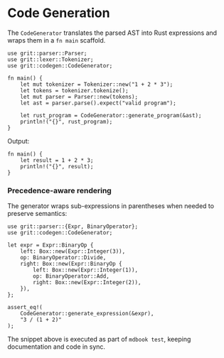 # Code Generation

The `CodeGenerator` translates the parsed AST into Rust expressions and wraps them in a `fn main` scaffold.

```rust,ignore
use grit::parser::Parser;
use grit::lexer::Tokenizer;
use grit::codegen::CodeGenerator;

fn main() {
    let mut tokenizer = Tokenizer::new("1 + 2 * 3");
    let tokens = tokenizer.tokenize();
    let mut parser = Parser::new(tokens);
    let ast = parser.parse().expect("valid program");

    let rust_program = CodeGenerator::generate_program(&ast);
    println!("{}", rust_program);
}
```

Output:

```text
fn main() {
    let result = 1 + 2 * 3;
    println!("{}", result);
}
```

### Precedence-aware rendering

The generator wraps sub-expressions in parentheses when needed to preserve semantics:

```rust,ignore
use grit::parser::{Expr, BinaryOperator};
use grit::codegen::CodeGenerator;

let expr = Expr::BinaryOp {
    left: Box::new(Expr::Integer(3)),
    op: BinaryOperator::Divide,
    right: Box::new(Expr::BinaryOp {
        left: Box::new(Expr::Integer(1)),
        op: BinaryOperator::Add,
        right: Box::new(Expr::Integer(2)),
    }),
};

assert_eq!(
    CodeGenerator::generate_expression(&expr),
    "3 / (1 + 2)"
);
```

The snippet above is executed as part of `mdbook test`, keeping documentation and code in sync.
